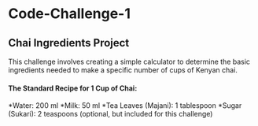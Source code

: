 # Code-Challenge-1

## Chai Ingredients Project

This challenge involves creating a simple calculator to determine the basic ingredients needed to make a specific number of cups of Kenyan chai.

#### The Standard Recipe for 1 Cup of Chai:
*Water: 200 ml
*Milk: 50 ml
*Tea Leaves (Majani): 1 tablespoon
*Sugar (Sukari): 2 teaspoons (optional, but included for this challenge)


